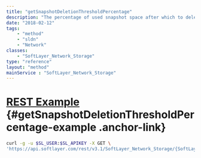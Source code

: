 ```yaml
---
title: "getSnapshotDeletionThresholdPercentage"
description: "The percentage of used snapshot space after which to delete automated snapshots."
date: "2018-02-12"
tags:
    - "method"
    - "sldn"
    - "Network"
classes:
    - "SoftLayer_Network_Storage"
type: "reference"
layout: "method"
mainService : "SoftLayer_Network_Storage"
---
```


# [REST Example](#getSnapshotDeletionThresholdPercentage-example) <a href="/article/rest/"><i class="fas fa-question"></i></a> {#getSnapshotDeletionThresholdPercentage-example .anchor-link} 
```bash
curl -g -u $SL_USER:$SL_APIKEY -X GET \
'https://api.softlayer.com/rest/v3.1/SoftLayer_Network_Storage/{SoftLayer_Network_StorageID}/getSnapshotDeletionThresholdPercentage'
```
